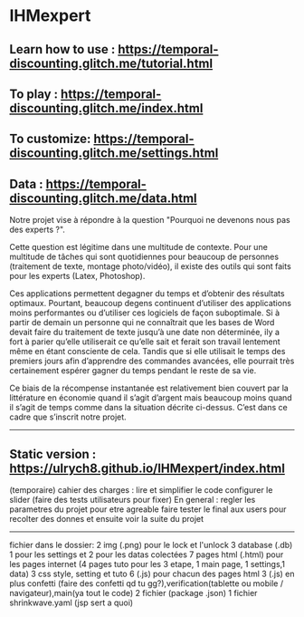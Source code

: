 # IHMexpert

Learn how to use : https://temporal-discounting.glitch.me/tutorial.html
------
To play : https://temporal-discounting.glitch.me/index.html
-----
To customize: https://temporal-discounting.glitch.me/settings.html
------
Data : https://temporal-discounting.glitch.me/data.html
------
Notre projet vise à répondre à la question "Pourquoi ne devenons nous pas des experts ?". 

Cette question est légitime dans une multitude de contexte. Pour une multitude de tâches qui sont quotidiennes pour beaucoup de personnes (traitement de texte, montage photo/vidéo), il existe des outils qui sont faits pour les experts (Latex, Photoshop).

Ces applications permettent degagner du temps et d’obtenir des résultats optimaux. Pourtant, beaucoup degens continuent d’utiliser des applications moins performantes ou d’utiliser ces logiciels de façon suboptimale. Si à partir de demain un personne qui ne connaîtrait que les bases de Word devait faire du traitement de texte jusqu’à une date non déterminée, ily a fort à parier qu’elle utiliserait ce qu’elle sait et ferait son travail lentement même en étant consciente de cela. Tandis que si elle utilisait le temps des premiers jours afin d’apprendre des commandes avancées, elle pourrait très certainement espérer gagner du temps pendant le reste de sa vie.

Ce biais de la récompense instantanée est relativement bien couvert par la littérature en économie quand il s’agit d’argent mais beaucoup moins quand il s’agit de temps comme dans la situation décrite ci-dessus. C’est dans ce cadre que s’inscrit notre projet.


----------------------

Static version : https://ulrych8.github.io/IHMexpert/index.html
------

(temporaire)
cahier des charges :
lire et simplifier le code
configurer le slider (faire des tests utilisateurs pour fixer)
En general : regler les parametres du projet pour etre agreable
faire tester le final aux users pour recolter des donnes et ensuite voir la suite du projet

---------
fichier dans le dossier:
2 img (.png) pour le lock et l'unlock
3 database (.db) 1 pour les settings et 2 pour les datas colectées
7 pages html (.html) pour les pages internet (4 pages tuto pour les 3 etape, 1 main page, 1 settings,1 data)
3 css style, setting et tuto
6 (.js) pour chacun des pages html
3 (.js) en plus confetti (faire des confetti qd tu gg?),verification(tablette ou mobile / navigateur),main(ya tout le code)
2 fichier (package  .json) 1 fichier shrinkwave.yaml (jsp sert a quoi)
